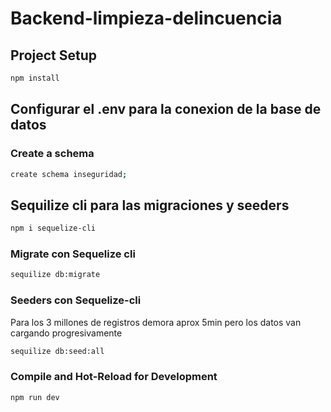 # Backend-limpieza-delincuencia


## Project Setup

```sh
npm install
```
## Configurar el .env para la conexion de la base de datos

### Create a schema

```sh
create schema inseguridad;
```
## Sequilize cli para las migraciones y seeders
```sh
npm i sequelize-cli
```

### Migrate con Sequelize cli
```sh
sequilize db:migrate
```
### Seeders con Sequelize-cli 
Para los 3 millones de registros demora aprox 5min pero los datos van cargando progresivamente  
```sh
sequilize db:seed:all
```
### Compile and Hot-Reload for Development
```sh
npm run dev
```


